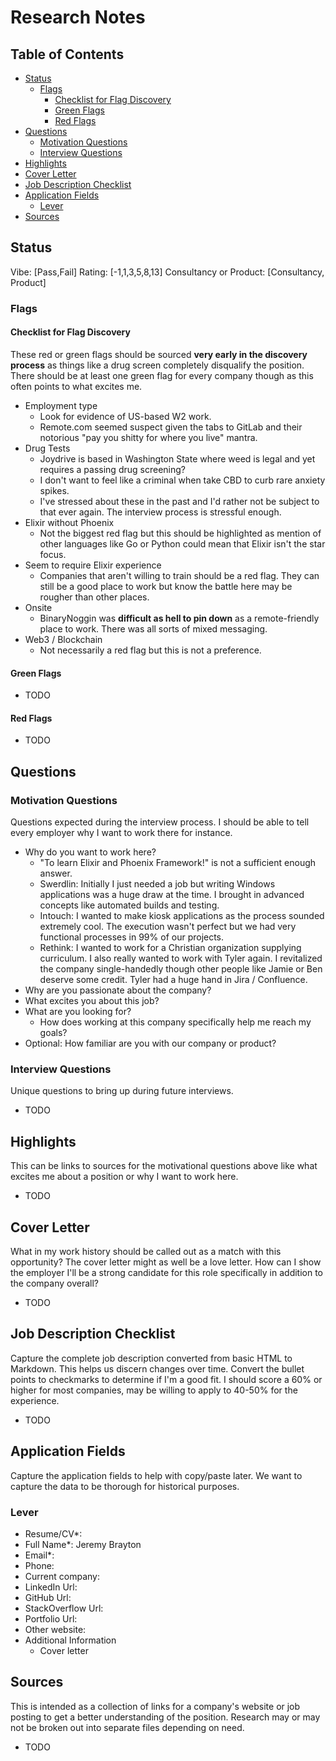 # Research Notes

## Table of Contents

* [Status](#status)
  * [Flags](#flags)
    * [Checklist for Flag Discovery](#checklist-for-flag-discovery)
    * [Green Flags](#green-flags)
    * [Red Flags](#red-flags)
* [Questions](#questions)
  * [Motivation Questions](#motivation-questions)
  * [Interview Questions](#interview-questions)
* [Highlights](#highlights)
* [Cover Letter](#cover-letter)
* [Job Description Checklist](#job-description-checklist)
* [Application Fields](#application-fields)
  * [Lever](#lever)
* [Sources](#sources)

## Status

Vibe: [Pass,Fail]
Rating: [-1,1,3,5,8,13]
Consultancy or Product: [Consultancy, Product]

### Flags

#### Checklist for Flag Discovery

These red or green flags should be sourced **very early in the discovery process** as things like a drug screen completely disqualify the position. There should be at least one green flag for every company though as this often points to what excites me.

* Employment type
  * Look for evidence of US-based W2 work.
  * Remote.com seemed suspect given the tabs to GitLab and their notorious "pay you shitty for where you live" mantra.
* Drug Tests
  * Joydrive is based in Washington State where weed is legal and yet requires a passing drug screening?
  * I don't want to feel like a criminal when take CBD to curb rare anxiety spikes.
  * I've stressed about these in the past and I'd rather not be subject to that ever again. The interview process is stressful enough.
* Elixir without Phoenix
  * Not the biggest red flag but this should be highlighted as mention of other languages like Go or Python could mean that Elixir isn't the star focus.
* Seem to require Elixir experience
  * Companies that aren't willing to train should be a red flag. They can still be a good place to work but know the battle here may be rougher than other places.
* Onsite
  * BinaryNoggin was **difficult as hell to pin down** as a remote-friendly place to work. There was all sorts of mixed messaging.
* Web3 / Blockchain
  * Not necessarily a red flag but this is not a preference.

#### Green Flags

* TODO

#### Red Flags

* TODO

## Questions

### Motivation Questions

Questions expected during the interview process. I should be able to tell every employer why I want to work there for instance.

* Why do you want to work here?
  * "To learn Elixir and Phoenix Framework!" is not a sufficient enough answer.
  * Swerdlin: Initially I just needed a job but writing Windows applications was a huge draw at the time. I brought in advanced concepts like automated builds and testing.
  * Intouch: I wanted to make kiosk applications as the process sounded extremely cool. The execution wasn't perfect but we had very functional processes in 99% of our projects.
  * Rethink: I wanted to work for a Christian organization supplying curriculum. I also really wanted to work with Tyler again. I revitalized the company single-handedly though other people like Jamie or Ben deserve some credit. Tyler had a huge hand in Jira / Confluence.
* Why are you passionate about the company?
* What excites you about this job?
* What are you looking for?
  * How does working at this company specifically help me reach my goals?
* Optional: How familiar are you with our company or product?

### Interview Questions

Unique questions to bring up during future interviews.

* TODO

## Highlights

This can be links to sources for the motivational questions above like what excites me about a position or why I want to work here.

* TODO

## Cover Letter

What in my work history should be called out as a match with this opportunity? The cover letter might as well be a love letter. How can I show the employer I'll be a strong candidate for this role specifically in addition to the company overall? 

* TODO

## Job Description Checklist

Capture the complete job description converted from basic HTML to Markdown. This helps us discern changes over time. Convert the bullet points to checkmarks to determine if I'm a good fit. I should score a 60% or higher for most companies, may be willing to apply to 40-50% for the experience.

* TODO

## Application Fields

Capture the application fields to help with copy/paste later. We want to capture the data to be thorough for historical purposes.

### Lever

* Resume/CV*: 
* Full Name*: Jeremy Brayton
* Email*: 
* Phone: 
* Current company: 
* LinkedIn Url: 
* GitHub Url: 
* StackOverflow Url: 
* Portfolio Url: 
* Other website: 
* Additional Information
  * Cover letter

## Sources

This is intended as a collection of links for a company's website or job posting to get a better understanding of the position. Research may or may not be broken out into separate files depending on need.

* TODO
